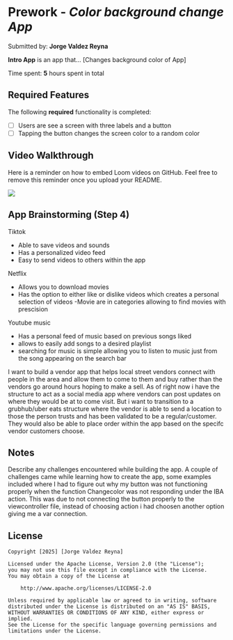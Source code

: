 # Prework - *Color background change App*

Submitted by: **Jorge Valdez Reyna**

**Intro App** is an app that... [Changes background color of App] 

Time spent: **5** hours spent in total

## Required Features

The following **required** functionality is completed:

- [ ] Users are see a screen with three labels and a button
- [ ] Tapping the button changes the screen color to a random color
 
## Video Walkthrough

Here is a reminder on how to embed Loom videos on GitHub. Feel free to remove this reminder once you upload your README. 

<a href="https://www.loom.com/share/f69c71c7339248d18a9bfb9f8768260b">
      <img style="max-width:300px;" src="https://cdn.loom.com/sessions/thumbnails/f69c71c7339248d18a9bfb9f8768260b-b88114fcfdf3f2b4-full-play.gif">
</a>

## App Brainstorming (Step 4)

Tiktok
- Able to save videos and sounds
- Has a personalized video feed
- Easy to send videos to others within the app

Netflix
- Allows you to download movies
- Has the option to either like or dislike videos which creates a personal selection of videos
-Movie are in categories allowing to find movies with prescision

Youtube music
- Has a personal feed of music based on previous songs liked
- allows to easily add songs to a desired playlist
- searching for music is simple allowing you to listen to music just from the song appearing on the search bar

I want to build a vendor app that helps local street vendors connect with people in the area and allow them to come to them and buy rather than the vendors go around hours hoping to make a sell. As of right now i have the structure to act as a social media app where vendors can post updates on where they would be at to come visit. But i want to transition to a grubhub/uber eats structure where the vendor is able to send a location to those the person trusts and has been validated to be a regular/customer. They would also be able to place order within the app based on the specifc vendor customers choose. 


## Notes

Describe any challenges encountered while building the app.
A couple of challenges came while learning how to create the app, some examples included where I had to figure out why my button was not functioning properly when the function Changecolor was not responding under the IBA action. This was due to not connecting the button properly to the viewcontroller file, instead of choosing action i had choosen another option giving me a var connection.

## License

    Copyright [2025] [Jorge Valdez Reyna]

    Licensed under the Apache License, Version 2.0 (the "License");
    you may not use this file except in compliance with the License.
    You may obtain a copy of the License at

        http://www.apache.org/licenses/LICENSE-2.0

    Unless required by applicable law or agreed to in writing, software
    distributed under the License is distributed on an "AS IS" BASIS,
    WITHOUT WARRANTIES OR CONDITIONS OF ANY KIND, either express or implied.
    See the License for the specific language governing permissions and
    limitations under the License.

